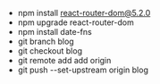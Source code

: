 - npm install react-router-dom@5.2.0 
- npm upgrade react-router-dom
- npm install date-fns
- git branch blog
- git checkout blog
- git remote add add origin <repo>
- git push --set-upstream origin blog 
  
